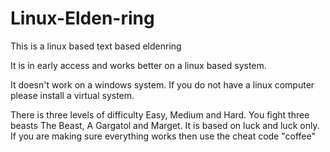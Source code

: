 # Linux-Elden-ring
This is a linux based text based eldenring

It is in early access and works better on a linux based system.

It doesn't work on a windows system.
If you do not have a linux computer please install a virtual system.

There is three levels of difficulty Easy, Medium and Hard.
You fight three beasts The Beast, A Gargatol and Marget.
It is based on luck and luck only.
If you are making sure everything works then use the cheat code "coffee"
